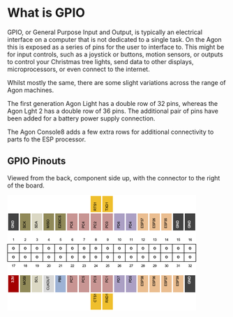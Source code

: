 # What is GPIO

GPIO, or General Purpose Input and Output, is typically an electrical interface on a computer that is not dedicated to a single task. On the Agon this is exposed as a series of pins for the user to interface to. This might be for input controls, such as a joystick or buttons, motion sensors, or outputs to control your Christmas tree lights, send data to other displays, microprocessors, or even connect to the internet.

Whilst mostly the same, there are some slight variations across the range of Agon machines.

The first generation Agon Light has a double row of 32 pins, whereas the Agon Lght 2 has a double row of 36 pins. The additional pair of pins have been added for a battery power supply connection.

The Agon Console8 adds a few extra rows for additional connectivity to parts fo the ESP processor.


## GPIO Pinouts

Viewed from the back, component side up, with the connector to the right of the board.

![](./images/agon_gpio_pinouts.png)
